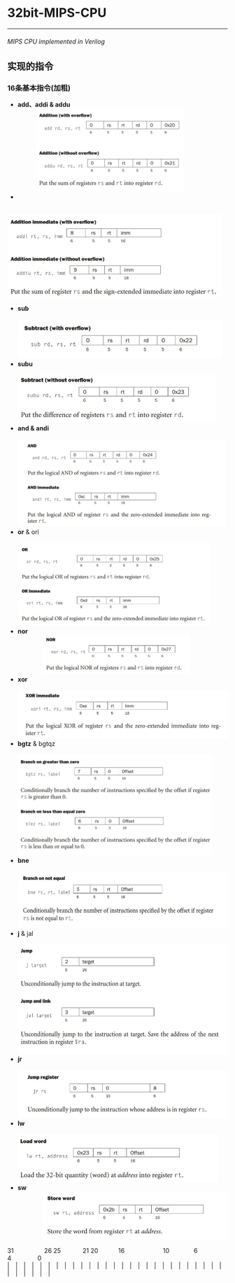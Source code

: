 # 32bit-MIPS-CPU
*** 
###### MIPS CPU implemented in Verilog

## 实现的指令
### 16条基本指令(加粗)
* <b>add、addi & addu</b>   
&emsp;&emsp;&emsp;<img src=".\pics\3.jpg" height = 190/>  
*  
&emsp;&emsp;&emsp;<img src=".\pics\4.jpg" height = 190/>
* <b>sub</b>  
&emsp;&emsp;&emsp;<img src=".\pics\11.jpg" height = 90/> 
* <b>subu</b>   
&emsp;&emsp;&emsp; <img src=".\pics\12.jpg" height = 110/>
* <b>and & andi</b>   
 &emsp;&emsp; <img src=".\pics\5.jpg" height = 200/>
* <b>or</b> & ori    
&emsp;&emsp;&emsp;&emsp;<img src=".\pics\6.jpg" height = 190/>
* <b>nor</b>  
&emsp;&emsp;&emsp;&emsp;<img src=".\pics\7.jpg" height = 90/>
* <b>xor</b>  
&emsp;&emsp;&emsp;<img src=".\pics\8.jpg" height = 110/> 
* <b>bgtz</b> & bgtqz   
&emsp;&emsp;&emsp; <img src=".\pics\9.jpg" height = 230/>
* <b>bne</b>  
&emsp;&emsp;&emsp; <img src=".\pics\10.jpg" height = 130/>
* <b>j</b>  & jal  
&emsp;&emsp;&emsp; <img src=".\pics\13.jpg" height = 250/>
* <b>jr</b>   
&emsp;&emsp;&emsp;<img src=".\pics\14.jpg" height = 110/>
* <b>lw </b>   
&emsp;&emsp;&emsp;&emsp; <img src=".\pics\15.jpg" height = 110/>
* <b>sw</b>   
&emsp;&emsp;&emsp;&emsp;<img src=".\pics\16.jpg" height = 110/>

31&emsp;&emsp;&emsp;&emsp;&emsp;26 25 &emsp;&emsp;&emsp;  21 20 &emsp;&emsp;&emsp;16  &emsp;&emsp;&emsp;&emsp;&emsp;&emsp;10&emsp;&emsp;&emsp;&emsp;6&emsp;&emsp;4&emsp;&emsp;&emsp;&emsp; 0
|&emsp;|&emsp;|&emsp;|&emsp;|&emsp;|&emsp;|&emsp;|&emsp;|&emsp;|&emsp;|&emsp;|&emsp;|&emsp;|&emsp;|&emsp;|&emsp;|&emsp;|&emsp;|&emsp;|&emsp;|&emsp;|&emsp;|&emsp;|&emsp;|&emsp;|&emsp;|&emsp;|&emsp;|&emsp;|&emsp;|&emsp;|&emsp;|

